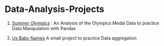 # Data-Analysis-Projects
1. [Summer Olympics](http://nbviewer.jupyter.org/github/kayveen/Data-Analysis-Projects/blob/master/Summer%20Olympics/Summer%20Olympics.ipynb) : An Analysis
of the Olympics Medal Data to practice Data Manipulation with Pandas

2. [Us Baby Names]() A small project to practice Data aggregation
